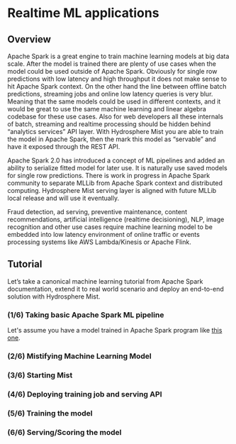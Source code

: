 # Realtime ML applications
## Overview
Apache Spark is a great engine to train machine learning models at big data scale. After the model is trained there are plenty of use cases when the model could be used outside of Apache Spark. Obviously for single row predictions with low latency and high throughput it does not make sense to hit Apache Spark context. 
On the other hand the line between offline batch predictions, streaming jobs and online low latency queries is very blur. Meaning that the same models could be used in different contexts, and it would be great to use the same machine learning and linear algebra codebase for these use cases. Also for web developers all these internals of batch, streaming and realtime processing should be hidden behind “analytics services” API layer.
With Hydrosphere Mist you are able to train the model in Apache Spark, then the mark this model as “servable” and have it exposed through the REST API.

Apache Spark 2.0 has introduced a concept of ML pipelines and added an ability to serialize fitted model for later use. It is naturally use saved models for single row predictions.
There is work in progress in Apache Spark community to separate MLLib from Apache Spark context and distributed computing. Hydrosphere Mist serving layer is aligned with future MLLib local release and will use it eventually.

Fraud detection, ad serving, preventive maintenance, content recommendations, artificial intelligence (realtime decisioning), NLP, image recognition and other use cases require machine learning model to be embedded into low latency environment of online traffic or events processing systems like AWS Lambda/Kinesis or Apache Flink.

## Tutorial

Let’s take a canonical machine learning tutorial from Apache Spark documentation, extend it to real world scenario and deploy an end-to-end solution with Hydrosphere Mist.

### (1/6) Taking basic Apache Spark ML pipeline
Let's assume you have a model trained in Apache Spark program like [this one](http://spark.apache.org/docs/latest/ml-pipeline.html#example-pipeline).

### (2/6) Mistifying Machine Learning Model

### (3/6) Starting Mist

### (4/6) Deploying training job and serving API

### (5/6) Training the model

### (6/6) Serving/Scoring the model